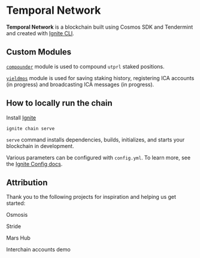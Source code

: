 # Temporal Network
**Temporal Network** is a blockchain built using Cosmos SDK and Tendermint and created with [Ignite CLI](https://ignite.com/cli).

## Custom Modules

[`compounder`](https://github.com/Temporal-Network/temporal/blob/main/x/compounder/README.md) module is used to compound `utprl` staked positions.

[`yieldmos`](https://github.com/Temporal-Network/temporal/blob/main/x/yieldmos/README.md) module is used for saving staking history, registering ICA accounts (in progress) and broadcasting ICA messages (in progress).


## How to locally run the chain

Install [Ignite](https://docs.ignite.com/welcome/install)

```
ignite chain serve
```

`serve` command installs dependencies, builds, initializes, and starts your blockchain in development.

Various parameters can be configured with `config.yml`. To learn more, see the [Ignite Config docs](https://docs.ignite.com/references/config).

## Attribution

Thank you to the following projects for inspiration and helping us get started:

Osmosis

Stride

Mars Hub

Interchain accounts demo
